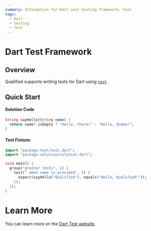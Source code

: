 ```yaml
---
summary: Information for Dart unit testing framework, test
tags:
  - Dart
  - testing
  - test
---
```


# Dart Test Framework

## Overview

Qualified supports writing tests for Dart using [`test`][1].

## Quick Start

#### Solution Code

```dart
String sayHello(String name) {
  return name?.isEmpty ? "Hello, there!" : "Hello, $name!";
}
```

#### Test Fixture:

```dart
import "package:test/test.dart";
import "package:solution/solution.dart";

void main() {
  group("greeter tests", () {
    test(" when name is provided", () {
      expect(sayHello("Qualified"), equals("Hello, Qualified!"));
    });
  });
}
```

# Learn More

You can learn more on the [Dart Test website][1].

[1]: https://pub.dev/packages/test

